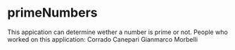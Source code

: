 # primeNumbers
This appication can  determine wether a number is prime or not.
People who worked on this application: 
Corrado Canepari
Gianmarco Morbelli

